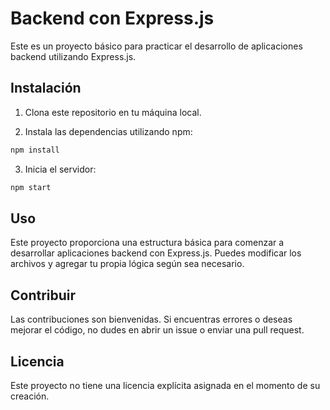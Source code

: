 
# Backend con Express.js

Este es un proyecto básico para practicar el desarrollo de aplicaciones backend utilizando Express.js.

## Instalación

1. Clona este repositorio en tu máquina local.

2. Instala las dependencias utilizando npm:

```bash
npm install
```

3. Inicia el servidor:

```bash
npm start
```

## Uso

Este proyecto proporciona una estructura básica para comenzar a desarrollar aplicaciones backend con Express.js. Puedes modificar los archivos y agregar tu propia lógica según sea necesario.

## Contribuir

Las contribuciones son bienvenidas. Si encuentras errores o deseas mejorar el código, no dudes en abrir un issue o enviar una pull request.

## Licencia

Este proyecto no tiene una licencia explícita asignada en el momento de su creación.

